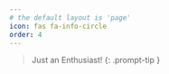 ```yaml
---
# the default layout is 'page'
icon: fas fa-info-circle
order: 4
---
```


> Just an Enthusiast! 
{: .prompt-tip }
